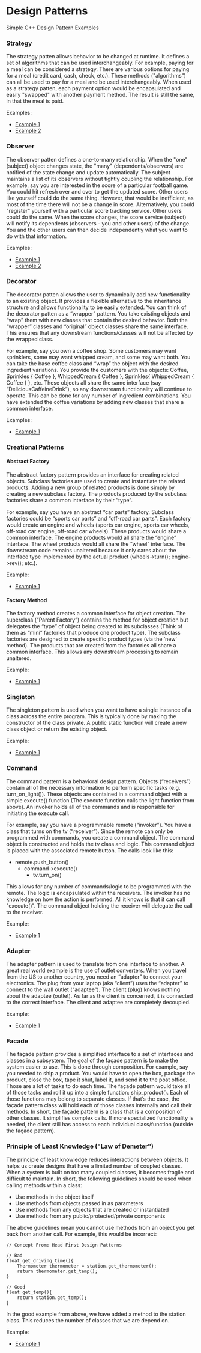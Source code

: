 # Design Patterns
Simple C++ Design Pattern Examples

### Strategy
The strategy patten allows behavior to be changed at runtime.  It defines a set of algorithms that can be used interchangeably.  For example, paying for a meal can be considered a strategy.  There are various options for paying for a meal (credit card, cash, check, etc.).  These methods ("algorithms") can all be used to pay for a meal and be used interchangeably.  When used as a strategy patten, each payment option would be encapsulated and easily "swapped" with another payment method.  The result is still the same, in that the meal is paid.

Examples:
  - [Example 1](https://github.com/paulburgess1357/Design-Patterns/blob/master/Design-Patterns/Strategy_1.hpp)
  - [Example 2](https://github.com/paulburgess1357/Design-Patterns/blob/master/Design-Patterns/Strategy_2.hpp)

### Observer
The observer patten defines a one-to-many relationship.  When the "one" (subject) object changes state, the "many" (dependents/observers) are notified of the state change and update automatically.  The subject maintains a list of its observers without tightly coupling the relationship.  For example, say you are interested in the score of a particular football game.  You could hit refresh over and over to get the updated score.  Other users like yourself could do the same thing.  However, that would be inefficient, as most of the time there will not be a change in score.  Alternatively, you could "register" yourself with a particular score tracking service.  Other users could do the same.  When the score changes, the score service (subject) will notify its dependents (observers - you and other users) of the change.  You and the other users can then decide independently what you want to do with that information.

Examples:
  - [Example 1](https://github.com/paulburgess1357/Design-Patterns/blob/master/Design-Patterns/Observer_1.hpp)
  - [Example 2](https://github.com/paulburgess1357/Design-Patterns/blob/master/Design-Patterns/Observer_2.hpp)

### Decorator
The decorator patten allows the user to dynamically add new functionality to an existing object.  It provides a flexible alternative to the inheritance structure and allows functionality to be easily extended.  You can think of the decorator patten as a “wrapper” pattern.  You take existing objects and “wrap” them with new classes that contain the desired behavior.  Both the “wrapper” classes and “original” object classes share the same interface.  This ensures that any downstream functions/classes will not be affected by the wrapped class.

For example, say you own a coffee shop.  Some customers may want sprinklers, some may want whipped cream, and some may want both.  You can take the base coffee class and “wrap” the object with the desired ingredient variations.  You provide the customers with the objects: Coffee, Sprinkles { Coffee }, WhippedCream { Coffee }, Sprinkles{ WhippedCream { Coffee } }, etc.  These objects all share the same interface (say “DeliciousCaffeineDrink”), so any downstream functionality will continue to operate.  This can be done for any number of ingredient combinations.  You have extended the coffee variations by adding new classes that share a common interface.

Examples:
  - [Example 1](https://github.com/paulburgess1357/Design-Patterns/blob/master/Design-Patterns/Decorator_1.hpp)
  
### Creational Patterns
  
#### Abstract Factory
The abstract factory pattern provides an interface for creating related objects.  Subclass factories are used to create and instantiate the related products.   Adding a new group of related products is done simply by creating a new subclass factory.  The products produced by the subclass factories share a common interface by their “type”.  

For example, say you have an abstract “car parts” factory.  Subclass factories could be “sports car parts” and “off-road car parts”.  Each factory would create an engine and wheels (sports car engine, sports car wheels, off-road car engine, off-road car wheels).  These products would share a common interface.  The engine products would all share the “engine” interface.  The wheel products would all share the “wheel” interface.  The downstream code remains unaltered because it only cares about the interface type implemented by the actual product (wheels->turn(); engine->rev(); etc.).

Example:
  - [Example 1](https://github.com/paulburgess1357/Design-Patterns/blob/master/Design-Patterns/Factory_1.hpp)

#### Factory Method
The factory method creates a common interface for object creation.  The superclass (“Parent Factory”) contains the method for object creation but delegates the “type” of object being created to its subclasses (Think of them as “mini” factories that produce one product type).  The subclass factories are designed to create specific product types (via the ‘new’ method).  The products that are created from the factories all share a common interface.  This allows any downstream processing to remain unaltered.  

Example:
  - [Example 1](https://github.com/paulburgess1357/Design-Patterns/blob/master/Design-Patterns/Factory_2.hpp)

### Singleton
The singleton pattern is used when you want to have a single instance of a class across the entire program.  This is typically done by making the constructor of the class private.  A public static function will create a new class object or return the existing object.

Example:
  - [Example 1](https://github.com/paulburgess1357/Design-Patterns/blob/master/Design-Patterns/Singleton_1.hpp)
  
### Command
The command pattern is a behavioral design pattern.  Objects (“receivers”) contain all of the necessary information to perform specific tasks (e.g. turn_on_light()).  These objects are contained in a command object with a simple execute() function (The execute function calls the light function from above).  An invoker holds all of the commands and is responsible for initiating the execute call.

For example, say you have a programmable remote (“invoker”).  You have a class that turns on the tv (“receiver”).  Since the remote can only be programmed with commands, you create a command object.  The command object is constructed and holds the tv class and logic.  This command object is placed with the associated remote button.  The calls look like this:  
  - remote.push_button()
    - command->execute()
	  - tv.turn_on()

This allows for any number of commands/logic to be programmed with the remote.  The logic is encapsulated within the receivers.  The invoker has no knowledge on how the action is performed.  All it knows is that it can call "execute()".  The command object holding the receiver will delegate the call to the receiver.

Example:
  - [Example 1](https://github.com/paulburgess1357/Design-Patterns/blob/master/Design-Patterns/Command.hpp)

### Adapter
The adapter pattern is used to translate from one interface to another.  A great real world example is the use of outlet converters.  When you travel from the US to another country, you need an “adapter” to connect your electronics.  The plug from your laptop (aka “client”) uses the “adapter” to connect to the wall outlet (“adaptee”).  The client (plug) knows nothing about the adaptee (outlet).  As far as the client is concerned, it is connected to the correct interface.  The client and adaptee are completely decoupled. 

Example:
  - [Example 1](https://github.com/paulburgess1357/Design-Patterns/blob/master/Design-Patterns/Adapter.hpp)

### Facade
The façade pattern provides a simplified interface to a set of interfaces and classes in a subsystem.  The goal of the façade pattern is to make the system easier to use.  This is done through composition.  For example, say you needed to ship a product.  You would have to open the box, package the product, close the box, tape it shut, label it, and send it to the post office.  Those are a lot of tasks to do each time.  The façade pattern would take all of those tasks and roll it up into a simple function: ship_product().  Each of those functions may belong to separate classes.  If that’s the case, the façade pattern class will hold each of those classes internally and call their methods.  In short, the façade pattern is a class that is a composition of other classes.  It simplifies complex calls.  If more specialized functionality is needed, the client still has access to each individual class/function (outside the façade pattern).

### Principle of Least Knowledge ("Law of Demeter")
The principle of least knowledge reduces interactions between objects.  It helps us create designs that have a limited number of coupled classes.  When a system is built on too many coupled classes, it becomes fragile and difficult to maintain.  In short, the following guidelines should be used when calling methods within a class:
  -	Use methods in the object itself
  -	Use methods from objects passed in as parameters
  - Use methods from any objects that are created or instantiated
  -	Use methods from any public/protected/private components

The above guidelines mean you cannot use methods from an object you get back from another call.  For example, this would be incorrect:
```
// Concept From: Head First Design Patterns

// Bad
float get_driving_time(){
	Thermometer thermometer = station.get_thermometer();
	return thermometer.get_temp();
}

// Good
float get_temp(){
	return station.get_temp();
}
```

In the good example from above, we have added a method to the station class.  This reduces the number of classes that we are depend on.

Example:
  - [Example 1](https://github.com/paulburgess1357/Design-Patterns/blob/master/Design-Patterns/PrincipleOfLeastKnowledge.hpp)

